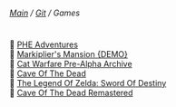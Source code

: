 ﻿###### [Main](https://pikakid98.github.io) / [Git](https://git-pikakid98.github.io) / Games
<h1></h1>

📁 [PHE Adventures](https://git-pikakid98.github.io/games/phe-adventures)
\
📁 [Markiplier's Mansion {DEMO}](https://git-pikakid98.github.io/games/markipliers-mansion-demo)
\
📁 [Cat Warfare Pre-Alpha Archive](https://git-pikakid98.github.io/games/cat-warfare-pre-alpha-archive)
\
📁 [Cave Of The Dead](https://git-pikakid98.github.io/games/cave-of-the-dead)
\
📁 [The Legend Of Zelda: Sword Of Destiny](https://git-pikakid98.github.io/games/the-legend-of-zelda-sword-of-destiny)
\
📁 [Cave Of The Dead Remastered](https://git-pikakid98.github.io/games/cave-of-the-dead-remastered)
